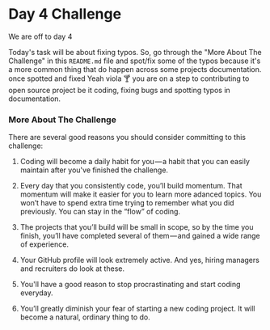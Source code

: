# Day 4 Challenge

We are off to day 4 

Today's task will be about fixing typos. So, go through the "More About The Challenge" in this `README.md`
file and spot/fix some of the typos because it's a more common thing that do happen across some projects documentation.
once spotted and fixed Yeah viola :cocktail: you are on a step to contributing to open source project be it coding, fixing bugs and spotting typos in documentation.  

### More About The Challenge

There are several good reasons you should consider committing to this challenge:

1. Coding will become a daily habit for you — a habit that you can easily maintain after you've finished the
   challenge.

2. Every day that you consistently code, you’ll build momentum. That momentum will make it easier for you to learn
   more adanced topics. You won’t have to spend extra time trying to remember what you did previously. You can stay
   in the “flow” of coding.

3. The projects that you’ll build will be small in scope, so by the time you finish, you’ll have completed several
   of them — and gained a wide range of experience.

4. Your GitHub profile will look extremely active. And yes, hiring managers and recruiters do look at these.

5. You'll have a good reason to stop procrastinating and start coding everyday.

6. You’ll greatly diminish your fear of starting a new coding project. It will become a natural, ordinary thing to do.

